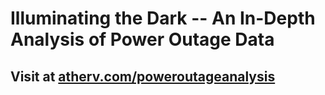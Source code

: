 # Illuminating the Dark -- An In-Depth Analysis of Power Outage Data
## Visit at [atherv.com/poweroutageanalysis](atherv.com/poweroutageanalysis)
